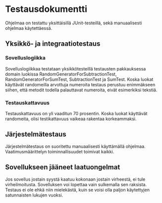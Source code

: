 # Testausdokumentti  
Ohjelmaa on testattu yksittäisillä JUnit-testeillä, sekä manuaalisesti ohjelmaa käytettäessä.  

## Yksikkö- ja integraatiotestaus  

### Sovelluslogiikka
Sovelluslogiikkaa testataan yksikkötesteillä testausten pakkauksessa domain luokissa RandomGeneratorForSubtractionTest, 
RandomGeneratorForSumTest, SubtractionTest ja SumTest. Koska luokat käyttävät randomeilla arvottuja numeroita testaus perustuu enimmäkseen siihen, että metodit todella palauttavat numeroita, eivät esimerkiksi tekstiä.

### Testauskattavuus
Testauskattavuus on yli vaaditun 70 prosentin. Koska luokat käyttävät randomeita, olisi testikattavuus vaikeaa rakentaa korkeammaksi.

## Järjestelmätestaus
Järjestelmätestaus on suoritettu manuaalisesti käyttämällä ohjelmaa. Vaatimusmäärittelyn toiminnallisuudet toimivat kaikki. 

## Sovellukseen jääneet laatuongelmat
Jos sovellus jostain syystä kaatuu kokonaan jostain virheestä, ei tule virheilmoitusta. Sovelluksen voi lopettaa vain sulkemalla sen raksista. 
Testaus ei ole ehkä niin mielekästä, kuin se voisi olla paljon käytettyjen satunnaisten lukujen vuoksi.
